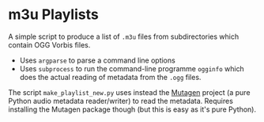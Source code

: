 m3u Playlists
=============

A simple script to produce a list of `.m3u` files from subdirectories which contain OGG Vorbis files.

   - Uses `argparse` to parse a command line options
   - Uses `subprocess` to run the command-line programme `ogginfo` which does the actual reading of metadata from the `.ogg` files.
   
The script `make_playlist_new.py` uses instead the [Mutagen](https://bitbucket.org/lazka/mutagen/overview) project (a pure Python audio metadata reader/writer) to read the metadata.  Requires installing the Mutagen package though (but this is easy as it's pure Python).
